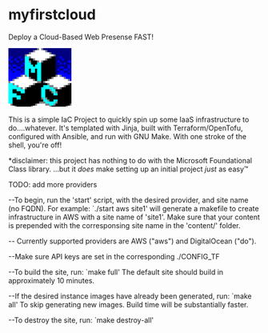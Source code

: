 # myfirstcloud
Deploy a Cloud-Based Web Presense FAST!

<img src="mfc.png" width="25%" height="25%">

This is a simple IaC Project to quickly spin up some IaaS infrastructure to do....whatever.  It's templated with Jinja, built with Terraform/OpenTofu, configured with Ansible, and run with GNU Make.
With one stroke of the shell, you're off!

*disclaimer: this project has nothing to do with the Microsoft Foundational Class library. ...but it *does* make setting up an initial project *just* as easy™

TODO: add more providers

--To begin, run the 'start' script, with the desired provider, and site name (no FQDN).  For example:
      `./start aws site1'
  will generate a makefile to create infrastructure in AWS with a site name of 'site1'.
  Make sure that your content is prepended with the corresponsing site name in the 'content/' folder.

-- Currently supported providers are AWS ("aws") and DigitalOcean ("do").

--Make sure API keys are set in the corresponding ./CONFIG_TF


--To build the site, run:
      `make full'
  The default site should build in approximately 10 minutes.


--If the desired instance images have already been generated, run:
      `make all'
  To skip generating new images.  Build time will be substantially faster.


--To destroy the site, run:
      `make destroy-all'
